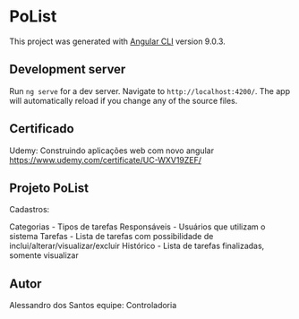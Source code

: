 # PoList

This project was generated with [Angular CLI](https://github.com/angular/angular-cli) version 9.0.3.

## Development server

Run `ng serve` for a dev server. Navigate to `http://localhost:4200/`. The app will automatically reload if you change any of the source files.

## Certificado

Udemy: Construindo aplicações web com novo angular
https://www.udemy.com/certificate/UC-WXV19ZEF/

## Projeto PoList

Cadastros:

Categorias - Tipos de tarefas
Responsáveis - Usuários que utilizam o sistema
Tarefas - Lista de tarefas com possibilidade de inclui/alterar/visualizar/excluir
Histórico - Lista de tarefas finalizadas, somente visualizar

## Autor

Alessandro dos Santos
equipe: Controladoria
